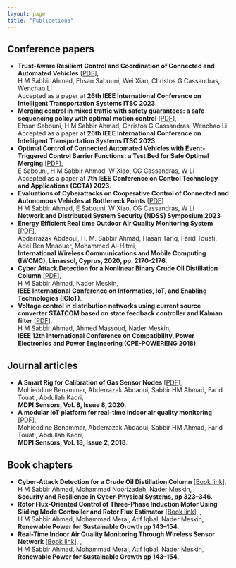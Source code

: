 ```yaml
---
layout: page
title: "Publications"
---
```


## Conference papers
* **Trust-Aware Resilient Control and Coordination of Connected and Automated Vehicles** [<a href="https://arxiv.org/pdf/2305.16818.pdf" target="_blank">PDF</a>],
 <br> H M Sabbir Ahmad, Ehsan Sabouni, Wei Xiao, Christos G Cassandras, Wenchao Li
 <br> Accepted as a paper at **26th IEEE International Conference on Intelligent Transportation Systems ITSC 2023**.
* **Merging control in mixed traffic with safety guarantees: a safe sequencing policy with optimal motion control** [<a href="https://arxiv.org/pdf/2305.16725.pdf" target="_blank">PDF</a>],
<br> Ehsan Sabouni, H M Sabbir Ahmad, Christos G Cassandras, Wenchao Li
  <br> Accepted as a paper at **26th IEEE International Conference on Intelligent Transportation Systems ITSC 2023**.
* **Optimal Control of Connected Automated Vehicles with Event-Triggered Control Barrier Functions: a Test Bed for Safe Optimal Merging** [<a href="https://ieeexplore.ieee.org/abstract/document/10253379" target="_blank">PDF</a>],
  <br> E Sabouni, H M Sabbir Ahmad, W Xiao, CG Cassandras, W Li
  <br> Accepted as a paper at **7th IEEE Conference on Control Technology and Applications (CCTA) 2023**.
* **Evaluations of Cyberattacks on Cooperative Control of Connected and Autonomous Vehicles at Bottleneck Points** [<a href="https://www.ndss-symposium.org/wp-content/uploads/2023/02/vehiclesec2023-23082-paper.pdf" target="_blank">PDF</a>]
  <br> H M Sabbir Ahmad, E Sabouni, W Xiao, CG Cassandras, W Li
  <br> **Network and Distributed System Security (NDSS) Symposium 2023**
* **Energy Efficient Real time Outdoor Air Quality Monitoring System** [<a href="https://ieeexplore.ieee.org/abstract/document/9148229" target="_blank">PDF</a>],
  <br> Abderrazak Abdaoui, H. M. Sabbir Ahmad, Hasan Tariq, Farid Touati, Adel Ben Mnaouer, Mohammed Al-Hitmi,
  <br> **International Wireless Communications and Mobile Computing (IWCMC), Limassol, Cyprus, 2020, pp. 2170-2176**.
* **Cyber Attack Detection for a Nonlinear Binary Crude Oil Distillation Column** [<a href="https://ieeexplore.ieee.org/document/9089577" target="_blank">PDF</a>],
<br> H M Sabbir Ahmad, Nader Meskin,
<br> **IEEE International Conference on Informatics, IoT, and Enabling Technologies (ICIoT)**. 
* **Voltage control in distribution networks using current source converter STATCOM based on state feedback controller and Kalman filter** [<a href="https://ieeexplore.ieee.org/abstract/document/8372544/" target="_blank">PDF</a>],
<br> H M Sabbir Ahmad, Ahmed Massoud, Nader Meskin,
<br> **IEEE 12th International Conference on Compatibility, Power Electronics and Power Engineering (CPE-POWERENG 2018)**. 
  
## Journal articles
* **A Smart Rig for Calibration of Gas Sensor Nodes** [<a href="https://www.mdpi.com/1424-8220/20/8/2341" target="top">PDF</a>],
  <br> Mohieddine Benammar, Abderrazak Abdaoui, Sabbir HM Ahmad, Farid Touati, Abdullah Kadri,
  <br> **MDPI Sensors, Vol. 8, Issue 8, 2020**.
* **A modular IoT platform for real-time indoor air quality monitoring** [<a href="https://www.mdpi.com/1424-8220/20/8/2341" target="top">PDF</a>],
  <br> Mohieddine Benammar, Abderrazak Abdaoui, Sabbir HM Ahmad, Farid Touati, Abdullah Kadri,
  <br> **MDPI Sensors, Vol. 18, Issue 2, 2018**.

## Book chapters
* **Cyber-Attack Detection for a Crude Oil Distillation Column** [<a href="https://link.springer.com/chapter/10.1007/978-3-030-97166-3_13" target="top">Book link</a>],
  <br> H M Sabbir Ahmad, Mohammad Noorizadeh, Nader Meskin,
  <br> **Security and Resilience in Cyber-Physical Systems, pp 323–346.** 
* **Rotor Flux-Oriented Control of Three-Phase Induction Motor Using Sliding Mode Controller and Rotor Flux Estimator** [<a href="https://link.springer.com/chapter/10.1007/978-981-33-4080-0_14" target="top">Book link</a>],
  ,
  <br> H M Sabbir Ahmad, Mohammad Meraj, Atif Iqbal, Nader Meskin,
  <br> **Renewable Power for Sustainable Growth pp 143–154**.
* **Real-Time Indoor Air Quality Monitoring Through Wireless Sensor Network** [<a href="https://www.iaras.org/iaras/filedownloads/ijitws/2017/022-0002(2017).pdf" target="top">Book link</a>],
  ,
  <br> H M Sabbir Ahmad, Mohammad Meraj, Atif Iqbal, Nader Meskin,
  <br> **Renewable Power for Sustainable Growth pp 143–154**. 
   

